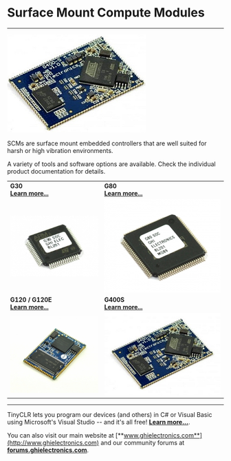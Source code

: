 # Surface Mount Compute Modules
---
![G400S](images/g400s_noborder.jpg)

SCMs are surface mount embedded controllers that are well suited for harsh or high vibration environments.

A variety of tools and software options are available. Check the individual product documentation for details.

|  |  |
|--|--|
| **G30** </br> [**Learn more...**](g30.md) | **G80** </br> [**Learn more...**](g80.md) |
| [![G30](images/g30.jpg)](g30.md) | [![G80](images/g80.jpg)](g80.md) |
| **G120 / G120E** </br> [**Learn more...**](g120.md) | **G400S** </br> [**Learn more...**](g400s.md) |
| [![G120](images/g120.jpg)](g120.md) | [![G400S](images/g400s.jpg)](g400s.md) |
 
***

TinyCLR lets you program our devices (and others) in C# or Visual Basic using Microsoft's Visual Studio -- and it's all free!  [**Learn more...**](../../software/tinyclr/intro.md).

You can also visit our main website at [**www.ghielectronics.com**](http://www.ghielectronics.com) and our community forums at [**forums.ghielectronics.com**](https://forums.ghielectronics.com/).